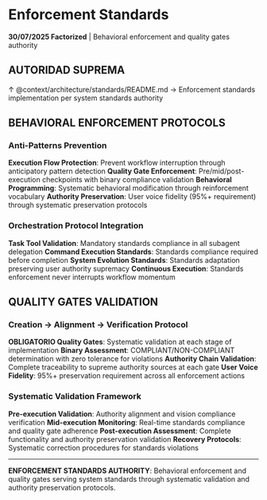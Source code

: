 # Enforcement Standards

**30/07/2025 Factorized** | Behavioral enforcement and quality gates authority

## AUTORIDAD SUPREMA
↑ @context/architecture/standards/README.md → Enforcement standards implementation per system standards authority

## BEHAVIORAL ENFORCEMENT PROTOCOLS

### Anti-Patterns Prevention
**Execution Flow Protection**: Prevent workflow interruption through anticipatory pattern detection
**Quality Gate Enforcement**: Pre/mid/post-execution checkpoints with binary compliance validation
**Behavioral Programming**: Systematic behavioral modification through reinforcement vocabulary
**Authority Preservation**: User voice fidelity (95%+ requirement) through systematic preservation protocols

### Orchestration Protocol Integration
**Task Tool Validation**: Mandatory standards compliance in all subagent delegation
**Command Execution Standards**: Standards compliance required before completion
**System Evolution Standards**: Standards adaptation preserving user authority supremacy
**Continuous Execution**: Standards enforcement never interrupts workflow momentum

## QUALITY GATES VALIDATION

### Creation → Alignment → Verification Protocol
**OBLIGATORIO Quality Gates**: Systematic validation at each stage of implementation
**Binary Assessment**: COMPLIANT/NON-COMPLIANT determination with zero tolerance for violations
**Authority Chain Validation**: Complete traceability to supreme authority sources at each gate
**User Voice Fidelity**: 95%+ preservation requirement across all enforcement actions

### Systematic Validation Framework
**Pre-execution Validation**: Authority alignment and vision compliance verification
**Mid-execution Monitoring**: Real-time standards compliance and quality gate adherence
**Post-execution Assessment**: Complete functionality and authority preservation validation
**Recovery Protocols**: Systematic correction procedures for standards violations

---

**ENFORCEMENT STANDARDS AUTHORITY**: Behavioral enforcement and quality gates serving system standards through systematic validation and authority preservation protocols.